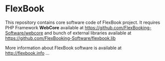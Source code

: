 # FlexBook

This repository contains core software code of FlexBook project. It requires PHP Framework **WebCore** available at <https://github.com/FlexBooking-Software/webcore> and bunch of external libraries available at <https://github.com/FlexBooking-Software/flexbook.lib>

More information about FlexBook software is available at <http://flexbook.info>
...
